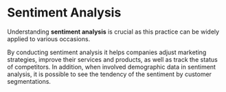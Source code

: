 # Sentiment Analysis
Understanding **sentiment analysis** is crucial as this practice can be widely applied to various occasions.<br />

By conducting sentiment analysis it helps companies adjust marketing strategies, improve their services and products, as well as track the status of competitors. In addition, when involved demographic data in sentiment analysis, it is possible to see the tendency of the sentiment by customer segmentations.
